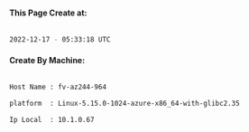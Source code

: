 
   
#### This Page Create at:

```bash

2022-12-17 - 05:33:18 UTC

```

#### Create By Machine:

```bash

Host Name : fv-az244-964

platform  : Linux-5.15.0-1024-azure-x86_64-with-glibc2.35

Ip Local  : 10.1.0.67

```

